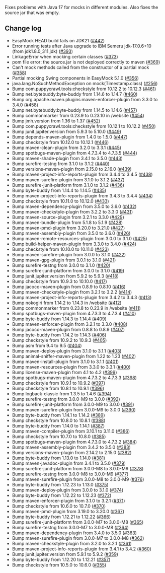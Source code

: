 Fixes problems with Java 17 for mocks in different modules.
Also fixes the source jar that was empty.

Change log
----------
* EasyMock HEAD build fails on JDK21  ([#442](https://github.com/easymock/easymock/issues/442))
* Error running tests after Java upgrade to IBM Semeru jdk-17.0.6+10 (from jdk1.8.0_311.jdk) ([#393](https://github.com/easymock/easymock/issues/393))
* LinkageError when mocking certain classes ([#373](https://github.com/easymock/easymock/issues/373))
* pom file error: the source.jar is not deployed correctly to maven ([#369](https://github.com/easymock/easymock/issues/369))
* Can't mock methods called from the constructor of a partial mock ([#358](https://github.com/easymock/easymock/issues/358))
* Partial mocking Swing components in EasyMock 5.1.0 ([#356](https://github.com/easymock/easymock/issues/356))
* java.lang.NoSuchMethodException on mock(Timestamp.class) ([#256](https://github.com/easymock/easymock/issues/256))
* Bump com.puppycrawl.tools:checkstyle from 10.12.2 to 10.12.3 ([#461](https://github.com/easymock/easymock/pull/461))
* Bump net.bytebuddy:byte-buddy from 1.14.6 to 1.14.7 ([#460](https://github.com/easymock/easymock/pull/460))
* Bump org.apache.maven.plugins:maven-enforcer-plugin from 3.3.0 to 3.4.0 ([#458](https://github.com/easymock/easymock/pull/458))
* Bump net.bytebuddy:byte-buddy from 1.14.5 to 1.14.6 ([#457](https://github.com/easymock/easymock/pull/457))
* Bump commonmarker from 0.23.9 to 0.23.10 in /website ([#454](https://github.com/easymock/easymock/pull/454))
* Bump jmh.version from 1.36 to 1.37 ([#452](https://github.com/easymock/easymock/pull/452))
* Bump com.puppycrawl.tools:checkstyle from 10.12.1 to 10.12.2 ([#450](https://github.com/easymock/easymock/pull/450))
* Bump junit.jupiter.version from 5.9.3 to 5.10.0 ([#449](https://github.com/easymock/easymock/pull/449))
* Bump depends-maven-plugin from 1.4.0 to 1.5.0 ([#447](https://github.com/easymock/easymock/pull/447))
* Bump checkstyle from 10.12.0 to 10.12.1 ([#446](https://github.com/easymock/easymock/pull/446))
* Bump maven-clean-plugin from 3.2.0 to 3.3.1 ([#445](https://github.com/easymock/easymock/pull/445))
* Bump spotbugs-maven-plugin from 4.7.3.4 to 4.7.3.5 ([#444](https://github.com/easymock/easymock/pull/444))
* Bump maven-shade-plugin from 3.4.1 to 3.5.0 ([#443](https://github.com/easymock/easymock/pull/443))
* Bump surefire-testng from 3.1.0 to 3.1.2 ([#440](https://github.com/easymock/easymock/pull/440))
* Bump versions-maven-plugin from 2.15.0 to 2.16.0 ([#439](https://github.com/easymock/easymock/pull/439))
* Bump maven-project-info-reports-plugin from 3.4.4 to 3.4.5 ([#438](https://github.com/easymock/easymock/pull/438))
* Bump maven-surefire-plugin from 3.1.0 to 3.1.2 ([#437](https://github.com/easymock/easymock/pull/437))
* Bump surefire-junit-platform from 3.1.0 to 3.1.2 ([#436](https://github.com/easymock/easymock/pull/436))
* Bump byte-buddy from 1.14.4 to 1.14.5 ([#435](https://github.com/easymock/easymock/pull/435))
* Bump maven-project-info-reports-plugin from 3.4.3 to 3.4.4 ([#434](https://github.com/easymock/easymock/pull/434))
* Bump checkstyle from 10.11.0 to 10.12.0 ([#433](https://github.com/easymock/easymock/pull/433))
* Bump maven-dependency-plugin from 3.5.0 to 3.6.0 ([#432](https://github.com/easymock/easymock/pull/432))
* Bump maven-checkstyle-plugin from 3.2.2 to 3.3.0 ([#431](https://github.com/easymock/easymock/pull/431))
* Bump maven-source-plugin from 3.2.1 to 3.3.0 ([#429](https://github.com/easymock/easymock/pull/429))
* Bump maven-bundle-plugin from 5.1.8 to 5.1.9 ([#428](https://github.com/easymock/easymock/pull/428))
* Bump maven-pmd-plugin from 3.20.0 to 3.21.0 ([#427](https://github.com/easymock/easymock/pull/427))
* Bump maven-assembly-plugin from 3.5.0 to 3.6.0 ([#426](https://github.com/easymock/easymock/pull/426))
* Bump maven-remote-resources-plugin from 3.0.0 to 3.1.0 ([#425](https://github.com/easymock/easymock/pull/425))
* Bump build-helper-maven-plugin from 3.3.0 to 3.4.0 ([#424](https://github.com/easymock/easymock/pull/424))
* Bump checkstyle from 10.10.0 to 10.11.0 ([#423](https://github.com/easymock/easymock/pull/423))
* Bump maven-surefire-plugin from 3.0.0 to 3.1.0 ([#422](https://github.com/easymock/easymock/pull/422))
* Bump maven-gpg-plugin from 3.0.1 to 3.1.0 ([#421](https://github.com/easymock/easymock/pull/421))
* Bump surefire-testng from 3.0.0 to 3.1.0 ([#420](https://github.com/easymock/easymock/pull/420))
* Bump surefire-junit-platform from 3.0.0 to 3.1.0 ([#419](https://github.com/easymock/easymock/pull/419))
* Bump junit.jupiter.version from 5.9.2 to 5.9.3 ([#418](https://github.com/easymock/easymock/pull/418))
* Bump checkstyle from 10.9.3 to 10.10.0 ([#417](https://github.com/easymock/easymock/pull/417))
* Bump jacoco-maven-plugin from 0.8.9 to 0.8.10 ([#416](https://github.com/easymock/easymock/pull/416))
* Bump maven-checkstyle-plugin from 3.2.1 to 3.2.2 ([#414](https://github.com/easymock/easymock/pull/414))
* Bump maven-project-info-reports-plugin from 3.4.2 to 3.4.3 ([#413](https://github.com/easymock/easymock/pull/413))
* Bump nokogiri from 1.14.2 to 1.14.3 in /website ([#412](https://github.com/easymock/easymock/pull/412))
* Bump commonmarker from 0.23.8 to 0.23.9 in /website ([#411](https://github.com/easymock/easymock/pull/411))
* Bump spotbugs-maven-plugin from 4.7.3.3 to 4.7.3.4 ([#410](https://github.com/easymock/easymock/pull/410))
* Bump byte-buddy from 1.14.3 to 1.14.4 ([#409](https://github.com/easymock/easymock/pull/409))
* Bump maven-enforcer-plugin from 3.2.1 to 3.3.0 ([#408](https://github.com/easymock/easymock/pull/408))
* Bump jacoco-maven-plugin from 0.8.8 to 0.8.9 ([#407](https://github.com/easymock/easymock/pull/407))
* Bump byte-buddy from 1.14.2 to 1.14.3 ([#406](https://github.com/easymock/easymock/pull/406))
* Bump checkstyle from 10.9.2 to 10.9.3 ([#405](https://github.com/easymock/easymock/pull/405))
* Bump asm from 9.4 to 9.5 ([#404](https://github.com/easymock/easymock/pull/404))
* Bump maven-deploy-plugin from 3.1.0 to 3.1.1 ([#403](https://github.com/easymock/easymock/pull/403))
* Bump animal-sniffer-maven-plugin from 1.22 to 1.23 ([#402](https://github.com/easymock/easymock/pull/402))
* Bump maven-install-plugin from 3.1.0 to 3.1.1 ([#401](https://github.com/easymock/easymock/pull/401))
* Bump maven-resources-plugin from 3.3.0 to 3.3.1 ([#400](https://github.com/easymock/easymock/pull/400))
* Bump license-maven-plugin from 4.1 to 4.2 ([#399](https://github.com/easymock/easymock/pull/399))
* Bump spotbugs-maven-plugin from 4.7.3.2 to 4.7.3.3 ([#398](https://github.com/easymock/easymock/pull/398))
* Bump checkstyle from 10.9.1 to 10.9.2 ([#397](https://github.com/easymock/easymock/pull/397))
* Bump checkstyle from 10.8.1 to 10.9.1 ([#396](https://github.com/easymock/easymock/pull/396))
* Bump logback-classic from 1.3.5 to 1.4.6 ([#394](https://github.com/easymock/easymock/pull/394))
* Bump surefire-testng from 3.0.0-M9 to 3.0.0 ([#392](https://github.com/easymock/easymock/pull/392))
* Bump surefire-junit-platform from 3.0.0-M9 to 3.0.0 ([#391](https://github.com/easymock/easymock/pull/391))
* Bump maven-surefire-plugin from 3.0.0-M9 to 3.0.0 ([#390](https://github.com/easymock/easymock/pull/390))
* Bump byte-buddy from 1.14.1 to 1.14.2 ([#389](https://github.com/easymock/easymock/pull/389))
* Bump checkstyle from 10.8.0 to 10.8.1 ([#388](https://github.com/easymock/easymock/pull/388))
* Bump byte-buddy from 1.14.0 to 1.14.1 ([#387](https://github.com/easymock/easymock/pull/387))
* Bump maven-compiler-plugin from 3.10.1 to 3.11.0 ([#386](https://github.com/easymock/easymock/pull/386))
* Bump checkstyle from 10.7.0 to 10.8.0 ([#385](https://github.com/easymock/easymock/pull/385))
* Bump spotbugs-maven-plugin from 4.7.3.0 to 4.7.3.2 ([#384](https://github.com/easymock/easymock/pull/384))
* Bump maven-assembly-plugin from 3.4.2 to 3.5.0 ([#383](https://github.com/easymock/easymock/pull/383))
* Bump versions-maven-plugin from 2.14.2 to 2.15.0 ([#382](https://github.com/easymock/easymock/pull/382))
* Bump byte-buddy from 1.13.0 to 1.14.0 ([#381](https://github.com/easymock/easymock/pull/381))
* Bump maven-javadoc-plugin from 3.4.1 to 3.5.0 ([#379](https://github.com/easymock/easymock/pull/379))
* Bump surefire-junit-platform from 3.0.0-M8 to 3.0.0-M9 ([#378](https://github.com/easymock/easymock/pull/378))
* Bump surefire-testng from 3.0.0-M8 to 3.0.0-M9 ([#377](https://github.com/easymock/easymock/pull/377))
* Bump maven-surefire-plugin from 3.0.0-M8 to 3.0.0-M9 ([#376](https://github.com/easymock/easymock/pull/376))
* Bump byte-buddy from 1.12.23 to 1.13.0 ([#375](https://github.com/easymock/easymock/pull/375))
* Bump maven-deploy-plugin from 3.0.0 to 3.1.0 ([#374](https://github.com/easymock/easymock/pull/374))
* Bump byte-buddy from 1.12.22 to 1.12.23 ([#372](https://github.com/easymock/easymock/pull/372))
* Bump maven-enforcer-plugin from 3.1.0 to 3.2.1 ([#371](https://github.com/easymock/easymock/pull/371))
* Bump checkstyle from 10.6.0 to 10.7.0 ([#370](https://github.com/easymock/easymock/pull/370))
* Bump maven-pmd-plugin from 3.19.0 to 3.20.0 ([#367](https://github.com/easymock/easymock/pull/367))
* Bump byte-buddy from 1.12.21 to 1.12.22 ([#366](https://github.com/easymock/easymock/pull/366))
* Bump surefire-junit-platform from 3.0.0-M7 to 3.0.0-M8 ([#365](https://github.com/easymock/easymock/pull/365))
* Bump surefire-testng from 3.0.0-M7 to 3.0.0-M8 ([#364](https://github.com/easymock/easymock/pull/364))
* Bump maven-dependency-plugin from 3.4.0 to 3.5.0 ([#363](https://github.com/easymock/easymock/pull/363))
* Bump maven-surefire-plugin from 3.0.0-M7 to 3.0.0-M8 ([#362](https://github.com/easymock/easymock/pull/362))
* Bump maven-checkstyle-plugin from 3.2.0 to 3.2.1 ([#361](https://github.com/easymock/easymock/pull/361))
* Bump maven-project-info-reports-plugin from 3.4.1 to 3.4.2 ([#360](https://github.com/easymock/easymock/pull/360))
* Bump junit.jupiter.version from 5.9.1 to 5.9.2 ([#359](https://github.com/easymock/easymock/pull/359))
* Bump byte-buddy from 1.12.20 to 1.12.21 ([#357](https://github.com/easymock/easymock/pull/357))
* Bump checkstyle from 10.5.0 to 10.6.0 ([#355](https://github.com/easymock/easymock/pull/355))
